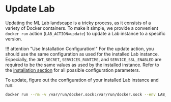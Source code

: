 # Update Lab

Updating the ML Lab landscape is a tricky process, as it consists of a variety of Docker containers. To make it simple, we provide a convenient `docker run` action (`LAB_ACTION=update`) to update a Lab instance to a specific version.

!!! attention "Use Installation Configuration!"
    For the update action, you should use the same configuration as used for the installed Lab instance. Especially, the `JWT_SECRET`, `SERVICES_RUNTIME`, and `SERVICE_SSL_ENABLED` are required to be the same values as used by the installed instance. Refer to the [installation section](../../installation/install-lab/#configuration) for all possible configuration parameters.

To update, figure out the configuration of your installed Lab instance and run:

``` bash
docker run --rm -v /var/run/docker.sock:/var/run/docker.sock --env LAB_ACTION=update lab-service:<NEW_VERSION>
```
